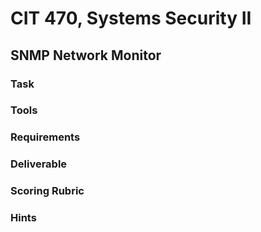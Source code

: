 # CIT 470, Systems Security II
## SNMP Network Monitor
### Task

### Tools

### Requirements

### Deliverable

### Scoring Rubric

### Hints
